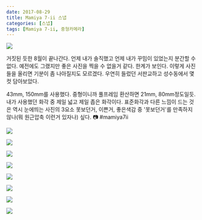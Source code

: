 ```yaml
---
date: 2017-08-29
title: Mamiya 7-ii 스냅
categories: [스냅]
tags: [Mamiya 7-ii, 중형카메라]
---
```


![](./image-asset.jpeg)

거짓된 듯한 8월이 끝나간다. 언제 내가 솔직했고 언제 내가 꾸밈이 있었는지 분간할 수 없다. 예전에도 그랬지만 좋은 사진을 찍을 수 없을거 같다. 한계가 보인다. 이렇게 사진들을 올리면 기분이 좀 나아질지도 모르겠다. 우연히 들렀던 서판교하고 성수동에서 몇 컷 담아보았다.

43mm, 150mm를 사용했다. 중형이니까 풀프레임 환산하면 21mm, 80mm정도일듯. 내가 사용했던 화각 중 제일 넓고 제일 좁은 화각이다. 표준화각과 다른 느낌이 드는 것은 역시 눈에띄는 사진의 3요소 못보던거, 이쁜거, 좋은색감 중 '못보던거'를 만족하지 않나(뭐 원근압축 이런거 있자나) 싶다. 📷 #mamiya7ii

![](./Untitled7.jpg)

![](./Untitled8.jpg)

![](./image-asset1.jpeg)

![](./Untitled10.jpg)

![](./Untitled11.jpg)

![](./Untitled12.jpg)

![](./Untitled13.jpg)

![](./image-asset2.jpeg)
